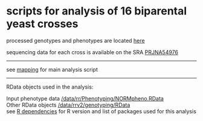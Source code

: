 # scripts for analysis of 16 biparental yeast crosses

processed genotypes and phenotypes are located [here](https://www.dropbox.com/sh/jqm7a11zz9laytd/AABaE0EfQxLH6ounPhJ7yYWya?dl=0)

sequencing data for each cross is available on the SRA [PRJNA54976](https://www.ncbi.nlm.nih.gov/bioproject/PRJNA549760/)
___
see [mapping](analysis/mapping.R) for main analysis script
___

RData objects used in the analysis:

Input phenotype data [/data/rr/Phenotyping/NORMpheno.RData](https://drive.google.com/file/d/0ByJ-NQ1MGtWIUkUwaDhpbTZSTWM)<br>
Other RData objects [/data/rrv2/genotyping/RData](https://drive.google.com/drive/folders/1nIV-DgJQ0qPnyqj1UWbN1FkpfBlnJH1k)<br>
see [R dependencies](R_dependencies.csv) for R version and list of packages used for this analysis<br>

